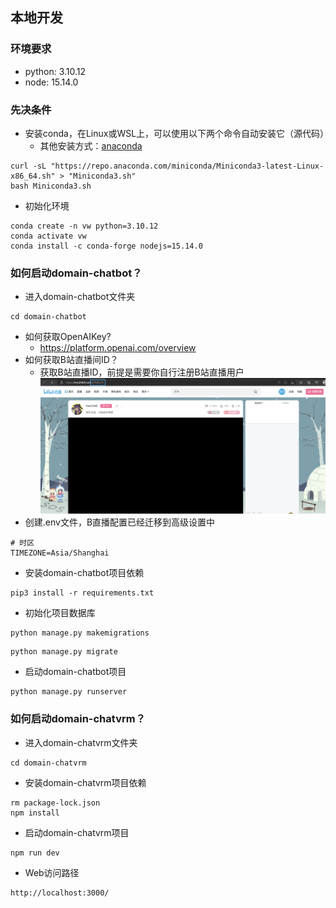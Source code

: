 ## 本地开发

### 环境要求

- python: 3.10.12
- node: 15.14.0

### 先决条件
- 安装conda，在Linux或WSL上，可以使用以下两个命令自动安装它（源代码）
  - 其他安装方式：[anaconda](https://anaconda.org.cn/anaconda/install/windows/)
```shell
curl -sL "https://repo.anaconda.com/miniconda/Miniconda3-latest-Linux-x86_64.sh" > "Miniconda3.sh"
bash Miniconda3.sh
```
- 初始化环境
```shell
conda create -n vw python=3.10.12
conda activate vw
conda install -c conda-forge nodejs=15.14.0
```

### 如何启动domain-chatbot？

- 进入domain-chatbot文件夹
```shell
cd domain-chatbot
```
- 如何获取OpenAIKey?
    - https://platform.openai.com/overview
- 如何获取B站直播间ID？
    - 获取B站直播ID，前提是需要你自行注册B站直播用户
![](docs/16878718322092.jpg)
- 创建.env文件，B直播配置已经迁移到高级设置中
```shell
# 时区
TIMEZONE=Asia/Shanghai
```
- 安装domain-chatbot项目依赖
```shell
pip3 install -r requirements.txt
```
- 初始化项目数据库
```shell
python manage.py makemigrations 
```
```shell
python manage.py migrate 
```
- 启动domain-chatbot项目
```shell
python manage.py runserver
```
### 如何启动domain-chatvrm？

- 进入domain-chatvrm文件夹
```shell
cd domain-chatvrm
```
- 安装domain-chatvrm项目依赖
```shell
rm package-lock.json
npm install
```
- 启动domain-chatvrm项目
```shell
npm run dev
```
- Web访问路径
```shell
http://localhost:3000/
```

